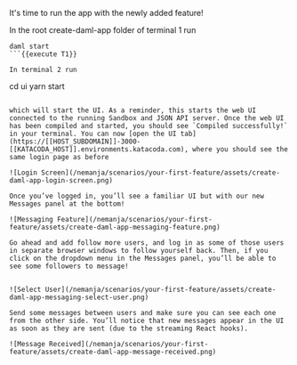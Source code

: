 It's time to run the app with the newly added feature!

In the root create-daml-app folder of terminal 1 run

```
daml start
```{{execute T1}}

In terminal 2 run

```
cd ui
yarn start
```{{execute T2}}

which will start the UI. As a reminder, this starts the web UI connected to the running Sandbox and JSON API server. Once the web UI has been compiled and started, you should see `Compiled successfully!` in your terminal. You can now [open the UI tab](https://[[HOST_SUBDOMAIN]]-3000-[[KATACODA_HOST]].environments.katacoda.com), where you should see the same login page as before

![Login Screen](/nemanja/scenarios/your-first-feature/assets/create-daml-app-login-screen.png)

Once you’ve logged in, you’ll see a familiar UI but with our new Messages panel at the bottom!

![Messaging Feature](/nemanja/scenarios/your-first-feature/assets/create-daml-app-messaging-feature.png)

Go ahead and add follow more users, and log in as some of those users in separate browser windows to follow yourself back. Then, if you click on the dropdown menu in the Messages panel, you’ll be able to see some followers to message!


![Select User](/nemanja/scenarios/your-first-feature/assets/create-daml-app-messaging-select-user.png)

Send some messages between users and make sure you can see each one from the other side. You’ll notice that new messages appear in the UI as soon as they are sent (due to the streaming React hooks).

![Message Received](/nemanja/scenarios/your-first-feature/assets/create-daml-app-message-received.png)
